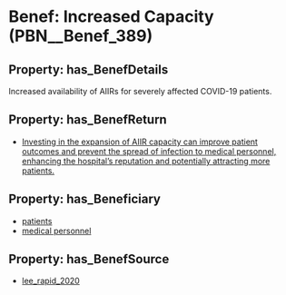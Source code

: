 # Benef: __Increased Capacity__ (PBN__Benef_389)

## Property: has_BenefDetails

Increased availability of AIIRs for severely affected COVID-19 patients.

## Property: has_BenefReturn

* [Investing in the expansion of AIIR capacity can improve patient outcomes and prevent the spread of infection to medical personnel, enhancing the hospital’s reputation and potentially attracting more patients.](../BenefReturn/PBN__BenefReturn_417)

## Property: has_Beneficiary

* [patients](../Stakeholder/PBN__Stakeholder_31)
* [medical personnel](../Stakeholder/PBN__Stakeholder_184)

## Property: has_BenefSource

* [lee_rapid_2020](../Article/PBN__Article_77)


